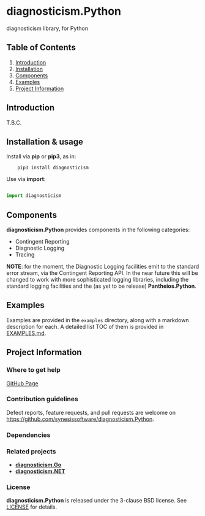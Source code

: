 # diagnosticism.Python
diagnosticism library, for Python

## Table of Contents

1. [Introduction](#introduction)
2. [Installation](#installation)
3. [Components](#components)
4. [Examples](#examples)
5. [Project Information](#project-information)

## Introduction

T.B.C.

## Installation & usage

Install via **pip** or **pip3**, as in:

```
	pip3 install diagnosticism
```

Use via **import**:

```Python

import diagnosticism
```

## Components

**diagnosticism.Python** provides components in the following categories:

* Contingent Reporting
* Diagnostic Logging
* Tracing

**NOTE**: for the moment, the Diagnostic Logging facilities emit to the standard error stream, via the Contingent Reporting API. In the near future this will be changed to work     with more sophisticated logging libraries, including the standard logging facilities and the (as yet to be release) **Pantheios.Python**.

## Examples

Examples are provided in the ```examples``` directory, along with a markdown description for each. A detailed list TOC of them is provided in [EXAMPLES.md](./EXAMPLES.md).

## Project Information

### Where to get help

[GitHub Page](https://github.com/synesissoftware/diagnosticism.Python "GitHub Page")

### Contribution guidelines

Defect reports, feature requests, and pull requests are welcome on https://github.com/synesissoftware/diagnosticism.Python.

### Dependencies

### Related projects

* [**diagnosticism.Go**](https://github.com/synesissoftware/diagnosticism.Go/)
* [**diagnosticism.NET**](https://github.com/synesissoftware/diagnosticism.NET/)

### License

**diagnosticism.Python** is released under the 3-clause BSD license. See [LICENSE](./LICENSE) for details.

